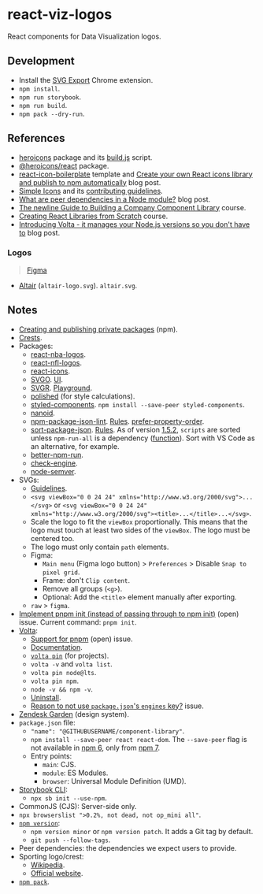 # react-viz-logos

React components for Data Visualization logos.

## Development

- Install the [SVG Export](https://svgexport.io/) Chrome extension.
- `npm install`.
- `npm run storybook`.
- `npm run build`.
- `npm pack --dry-run`.

## References

- [heroicons](https://github.com/tailwindlabs/heroicons) package and its [build.js](https://github.com/tailwindlabs/heroicons/blob/master/scripts/build.js) script.
- [@heroicons/react](https://www.npmjs.com/package/@heroicons/react) package.
- [react-icon-boilerplate](https://github.com/mikunpham/react-icon-boilerplate) template and [Create your own React icons library and publish to npm automatically](https://dev.to/quanpham/create-your-own-react-icons-library-and-publish-to-npm-automatically-4i11) blog post.
- [Simple Icons](https://github.com/simple-icons/simple-icons) and its [contributing guidelines](https://github.com/simple-icons/simple-icons/blob/develop/CONTRIBUTING.md).
- [What are peer dependencies in a Node module?](https://flaviocopes.com/npm-peer-dependencies/) blog post.
- [The newline Guide to Building a Company Component Library](https://www.newline.co/courses/newline-guide-to-building-a-company-component-library) course.
- [Creating React Libraries from Scratch](https://www.newline.co/courses/creating-react-libraries-from-scratch) course.
- [Introducing Volta - it manages your Node.js versions so you don't have to](https://www.newline.co/@paigen11/introducing-volta-it-manages-your-nodejs-versions-so-you-dont-have-to--eef49522) blog post.

### Logos

> [Figma](https://www.figma.com/file/KivMb0U7MQW6vzQCrzB2o5/react-viz-logos?node-id=0%3A1)

- [Altair](https://github.com/altair-viz/altair/tree/master/design) (`altair-logo.svg`). `altair.svg`.

## Notes

- [Creating and publishing private packages](https://docs.npmjs.com/creating-and-publishing-private-packages) (npm).
- [Crests](https://en.wikipedia.org/wiki/Sporting_CP#Crests).
- Packages:
  - [react-nba-logos](https://github.com/ChrisKatsaras/react-nba-logos).
  - [react-nfl-logos](https://github.com/ChrisKatsaras/react-nfl-logos).
  - [react-icons](https://github.com/react-icons/react-icons).
  - [SVGO](https://github.com/svg/svgo). [UI](https://jakearchibald.github.io/svgomg/).
  - [SVGR](https://react-svgr.com/). [Playground](https://react-svgr.com/playground/).
  - [polished](https://polished.js.org/) (for style calculations).
  - [styled-components](https://styled-components.com/). `npm install --save-peer styled-components`.
  - [nanoid](https://www.npmjs.com/package/nanoid).
  - [npm-package-json-lint](https://npmpackagejsonlint.org/en/). [Rules](https://npmpackagejsonlint.org/docs/en/rules). [prefer-property-order](https://npmpackagejsonlint.org/docs/en/rules/package-json-properties/prefer-property-order).
  - [sort-package-json](https://github.com/keithamus/sort-package-json). [Rules](https://github.com/keithamus/sort-package-json/blob/master/defaultRules.md). As of version [1.5.2](https://github.com/keithamus/sort-package-json/releases/tag/v1.52.0), `scripts` are sorted unless `npm-run-all` is a dependency ([function](https://github.com/keithamus/sort-package-json/blob/v1.53.1/index.js#L142)). Sort with VS Code as an alternative, for example.
  - [better-npm-run](https://www.npmjs.com/package/better-npm-run).
  - [check-engine](https://github.com/mohlsen/check-engine).
  - [node-semver](https://github.com/npm/node-semver).
- SVGs:
  - [Guidelines](https://github.com/simple-icons/simple-icons/blob/develop/CONTRIBUTING.md).
  - `<svg viewBox="0 0 24 24" xmlns="http://www.w3.org/2000/svg">...</svg>` or `<svg viewBox="0 0 24 24" xmlns="http://www.w3.org/2000/svg"><title>...</title>...</svg>`.
  - Scale the logo to fit the `viewBox` proportionally. This means that the logo must touch at least two sides of the `viewBox`. The logo must be centered too.
  - The logo must only contain `path` elements.
  - Figma:
    - `Main menu` (Figma logo button) > `Preferences` > Disable `Snap to pixel grid`.
    - Frame: don't `Clip content`.
    - Remove all groups (`<g>`).
    - Optional: Add the `<title>` element manually after exporting.
  - `raw` > `figma`.
- [Implement pnpm init (instead of passing through to npm init)](https://github.com/pnpm/pnpm/issues/3505) (open) issue. Current command: `pnpm init`.
- [Volta](https://github.com/volta-cli/volta):
  - [Support for pnpm](https://github.com/volta-cli/volta/issues/737) (open) issue.
  - [Documentation](https://docs.volta.sh/guide/).
  - [`volta pin`](https://docs.volta.sh/reference/pin) (for projects).
  - `volta -v` and `volta list`.
  - `volta pin node@lts`.
  - `volta pin npm`.
  - `node -v && npm -v`.
  - [Uninstall](https://docs.volta.sh/advanced/uninstall).
  - [Reason to not use `package.json`'s `engines` key?](https://github.com/volta-cli/volta/issues/355) issue.
- [Zendesk Garden](https://garden.zendesk.com/) (design system).
- `package.json` file:
  - `"name": "@GITHUBUSERNAME/component-library"`.
  - `npm install --save-peer react react-dom`. The `--save-peer` flag is not available in [npm 6](https://docs.npmjs.com/cli/v6/commands/npm-install), only from [npm 7](https://docs.npmjs.com/cli/v7/commands/npm-install).
  - Entry points:
    - `main`: CJS.
    - `module`: ES Modules.
    - `browser`: Universal Module Definition (UMD).
- [Storybook CLI](https://www.npmjs.com/package/@storybook/cli):
  - `npx sb init --use-npm`.
- CommonJS (CJS): Server-side only.
- `npx browserslist ">0.2%, not dead, not op_mini all"`.
- [`npm version`](https://docs.npmjs.com/cli/v8/commands/npm-version):
  - `npm version minor` or `npm version patch`. It adds a Git tag by default.
  - `git push --follow-tags`.
- Peer dependencies: the dependencies we expect users to provide.
- Sporting logo/crest:
  - [Wikipedia](https://en.wikipedia.org/wiki/Sporting_CP).
  - [Official website](https://scpconteudos.pt/sites/all/themes/jump/images/SVG/icon_emblema.svg).
- [`npm pack`](https://docs.npmjs.com/cli/v8/commands/npm-pack).
